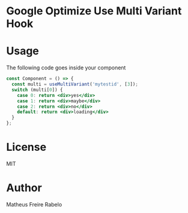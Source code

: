 # Google Optimize Use Multi Variant Hook

# Usage
The following code goes inside your component
```jsx
const Component = () => {
  const multi = useMultiVariant('mytestid', [3]);
  switch (multi[0]) {
    case 0: return <div>yes</div>
    case 1: return <div>maybe</div>
    case 2: return <div>no</div>
    default: return <div>loading</div>
  }
};
```

# License
MIT

# Author
Matheus Freire Rabelo
